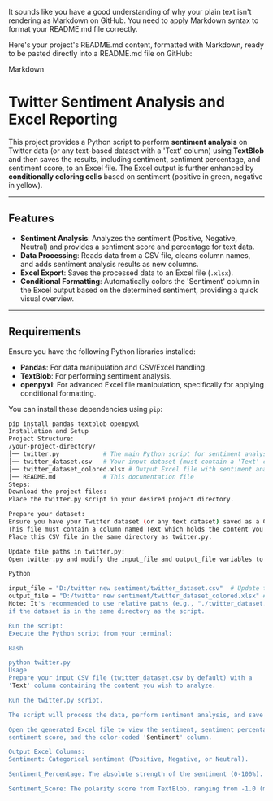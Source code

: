 It sounds like you have a good understanding of why your plain text isn't rendering as Markdown on GitHub. 
You need to apply Markdown syntax to format your README.md file correctly.

Here's your project's README.md content, formatted with Markdown, ready to be pasted directly into a README.md file on GitHub:

Markdown

# Twitter Sentiment Analysis and Excel Reporting

This project provides a Python script to perform **sentiment analysis** on Twitter data (or any text-based dataset with a 'Text' column) using 
**TextBlob** and then saves the results, including sentiment, sentiment percentage, and sentiment score, to an Excel file. 
The Excel output is further enhanced by **conditionally coloring cells** based on sentiment (positive in green, negative in yellow).

---

## Features

* **Sentiment Analysis**: Analyzes the sentiment (Positive, Negative, Neutral) and provides a sentiment score and percentage for text data.
* **Data Processing**: Reads data from a CSV file, cleans column names, and adds sentiment analysis results as new columns.
* **Excel Export**: Saves the processed data to an Excel file (`.xlsx`).
* **Conditional Formatting**: Automatically colors the 'Sentiment' column in the Excel output based on the determined sentiment, providing a quick visual overview.

---

## Requirements

Ensure you have the following Python libraries installed:

* **Pandas**: For data manipulation and CSV/Excel handling.
* **TextBlob**: For performing sentiment analysis.
* **openpyxl**: For advanced Excel file manipulation, specifically for applying conditional formatting.

You can install these dependencies using `pip`:

```bash
pip install pandas textblob openpyxl
Installation and Setup
Project Structure:
/your-project-directory/
│── twitter.py            # The main Python script for sentiment analysis
│── twitter_dataset.csv   # Your input dataset (must contain a 'Text' column)
│── twitter_dataset_colored.xlsx # Output Excel file with sentiment analysis and formatting
│── README.md             # This documentation file
Steps:
Download the project files:
Place the twitter.py script in your desired project directory.

Prepare your dataset:
Ensure you have your Twitter dataset (or any text dataset) saved as a CSV file, for example, twitter_dataset.csv.
This file must contain a column named Text which holds the content you want to analyze.
Place this CSV file in the same directory as twitter.py.

Update file paths in twitter.py:
Open twitter.py and modify the input_file and output_file variables to match the actual paths on your system.

Python

input_file = "D:/twitter new sentiment/twitter_dataset.csv"  # Update this path
output_file = "D:/twitter new sentiment/twitter_dataset_colored.xlsx" # Update this path
Note: It's recommended to use relative paths (e.g., "./twitter_dataset.csv")
if the dataset is in the same directory as the script.

Run the script:
Execute the Python script from your terminal:

Bash

python twitter.py
Usage
Prepare your input CSV file (twitter_dataset.csv by default) with a
'Text' column containing the content you wish to analyze.

Run the twitter.py script.

The script will process the data, perform sentiment analysis, and save the results to the specified output_file (e.g., twitter_dataset_colored.xlsx).

Open the generated Excel file to view the sentiment, sentiment percentage,
sentiment score, and the color-coded 'Sentiment' column.

Output Excel Columns:
Sentiment: Categorical sentiment (Positive, Negative, or Neutral).

Sentiment_Percentage: The absolute strength of the sentiment (0-100%).

Sentiment_Score: The polarity score from TextBlob, ranging from -1.0 (most negative) to 1.0 (most positive).
